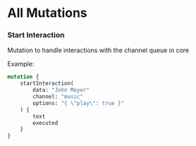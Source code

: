 # All Mutations

### Start Interaction

Mutation to handle interactions with the channel queue in core

Example:

```graphql
mutation {
	startInteraction(
		data: "John Mayer"
		channel: "music"
		options: "{ \"play\": true }"
	) {
		text
		executed
	}
}
```

